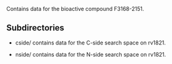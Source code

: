 Contains data for the bioactive compound F3168-2151.

## Subdirectories

- cside/ contains data for the C-side search space on rv1821.

- nside/ contains data for the N-side search space on rv1821.

